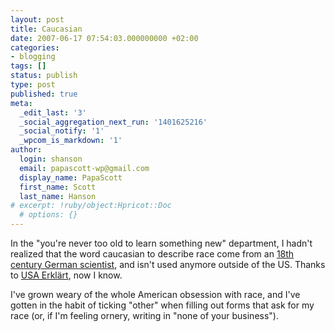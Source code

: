 ```yaml
---
layout: post
title: Caucasian
date: 2007-06-17 07:54:03.000000000 +02:00
categories:
- blogging
tags: []
status: publish
type: post
published: true
meta:
  _edit_last: '3'
  _social_aggregation_next_run: '1401625216'
  _social_notify: '1'
  _wpcom_is_markdown: '1'
author:
  login: shanson
  email: papascott-wp@gmail.com
  display_name: PapaScott
  first_name: Scott
  last_name: Hanson
# excerpt: !ruby/object:Hpricot::Doc
  # options: {}
---
```

<p>In the "you're never too old to learn something new" department, I hadn't realized that the word caucasian to describe race come from an <a href="http://www.english.upenn.edu/Projects/knarf/People/blumen.html">18th century German scientist</a>, and isn't used anymore outside of the US. Thanks to <a href="http://usaerklaert.wordpress.com/2007/06/11/kurz-erklart-wo-kommen-die-ganzen-kaukasier-her/">USA Erklärt</a>, now I know.</p>
<p>I've grown weary of the whole American obsession with race, and I've gotten in the habit of ticking "other" when filling out forms that ask for my race (or, if I'm feeling ornery, writing in "none of your business").</p>
